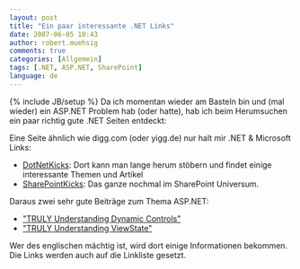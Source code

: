 ```yaml
---
layout: post
title: "Ein paar interessante .NET Links"
date: 2007-06-05 10:43
author: robert.muehsig
comments: true
categories: [Allgemein]
tags: [.NET, ASP.NET, SharePoint]
language: de
---
```

{% include JB/setup %}
Da ich momentan wieder am Basteln bin und (mal wieder) ein ASP.NET Problem hab (oder hatte), hab ich beim Herumsuchen ein paar richtig gute .NET Seiten entdeckt:

Eine Seite ähnlich wie digg.com (oder yigg.de) nur halt mir .NET &amp; Microsoft Links:
<ul>
	<li><a target="_blank" href="http://www.dotnetkicks.com/" title="DotNetKicks">DotNetKicks</a>: Dort kann man lange herum stöbern und findet einige interessante Themen und Artikel</li>
	<li><a target="_blank" href="http://www.sharepointkicks.com/" title="SharePointKicks">SharePointKicks</a>: Das ganze nochmal im SharePoint Universum.</li>
</ul>
Daraus zwei sehr gute Beiträge zum Thema ASP.NET:
<ul>
	<li><a target="_blank" href="http://weblogs.asp.net/infinitiesloop/archive/2006/08/25/TRULY-Understanding-Dynamic-Controls-_2800_Part-1_2900_.aspx" title="TRULY Understanding Dynamic Controls">"TRULY Understanding Dynamic Controls"</a></li>
	<li><a target="_blank" href="http://weblogs.asp.net/infinitiesloop/archive/2006/08/03/Truly-Understanding-Viewstate.aspx" title="TRULY Understanding ViewState">"TRULY Understanding ViewState"</a></li>
</ul>
Wer des englischen mächtig ist, wird dort einige Informationen bekommen.
Die Links werden auch auf die Linkliste gesetzt.
